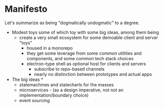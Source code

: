 # Manifesto

Let's summarize as being "dogmatically undogmatic" to a degree.

* Modest toys some of which toy with some big ideas, among them being
  * create a very small ecosystem for some demoable client and server "toys"
    * housed in a monorepo
    * they get some leverage from some common utilities and components, and some common tech stack choices
    * electron-type shell as optional host for clients and servers
      * subscribe to repo-based channels
      * nearly no distinction between prototypes and actual apps 
* The big ideas
  * 
  * statemachines and statecharts for the masses
  * microservices - (as a design imperative, not not an implementation/boundary choice)
  * event sourcing
